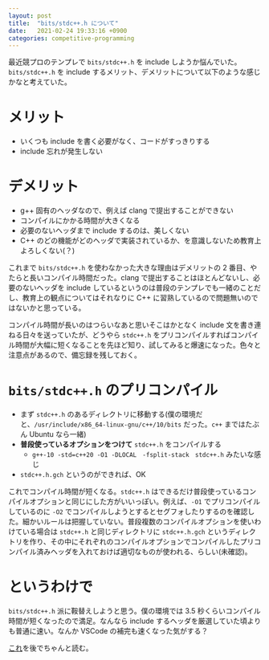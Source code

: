 ```yaml
---
layout: post
title:  "bits/stdc++.h について"
date:   2021-02-24 19:33:16 +0900
categories: competitive-programming
---
```


最近競プロのテンプレで ```bits/stdc++.h``` を include しようか悩んでいた。```bits/stdc++.h``` を include するメリット、デメリットについて以下のような感じかなと考えていた。

# メリット

- いくつも include を書く必要がなく、コードがすっきりする
- include 忘れが発生しない

# デメリット

- g++ 固有のヘッダなので、例えば clang で提出することができない
- コンパイルにかかる時間が大きくなる
- 必要のないヘッダまで include するのは、美しくない
- C++ のどの機能がどのヘッダで実装されているか、を意識しないため教育上よろしくない(？)

これまで ```bits/stdc++.h``` を使わなかった大きな理由はデメリットの 2 番目、やたらと長いコンパイル時間だった。clang で提出することはほとんどないし、必要のないヘッダを include しているというのは普段のテンプレでも一緒のことだし、教育上の観点についてはそれなりに C++ に習熟しているので問題無いのではないかと思っている。

コンパイル時間が長いのはつらいなあと思いそこはかとなく include 文を書き連ねる日々を送っていたが、どうやら ```stdc++.h``` をプリコンパイルすればコンパイル時間が大幅に短くなることを先ほど知り、試してみると爆速になった。色々と注意点があるので、備忘録を残しておく。

# ```bits/stdc++.h``` のプリコンパイル

- まず ```stdc++.h``` のあるディレクトリに移動する(僕の環境だと、```/usr/include/x86_64-linux-gnu/c++/10/bits``` だった。```c++``` まではたぶん Ubuntu なら一緒)
- **普段使っているオプションをつけて** ```stdc++.h``` をコンパイルする
  - ```g++-10 -std=c++20 -O1 -DLOCAL　-fsplit-stack　stdc++.h``` みたいな感じ
- ```stdc++.h.gch``` というのができれば、OK

これでコンパイル時間が短くなる。```stdc++.h``` はできるだけ普段使っているコンパイルオプションと同じにした方がいいっぽい。例えば、```-O1``` でプリコンパイルしているのに ```-O2``` でコンパイルしようとするとセグフォしたりするのを確認した。細かいルールは把握していない。普段複数のコンパイルオプションを使いわけている場合は ```stdc++.h``` と同じディレクトリに ```stdc++.h.gch``` というディレクトリを作り、その中にそれぞれのコンパイルオプションでコンパイルしたプリコンパイル済みヘッダを入れておけば適切なものが使われる、らしい(未確認)。

# というわけで

```bits/stdc++.h``` 派に鞍替えしようと思う。僕の環境では 3.5 秒くらいコンパイル時間が短くなったので満足。なんなら include するヘッダを厳選していた頃よりも普通に速い。なんか VSCode の補完も速くなった気がする？

[これ](https://gcc.gnu.org/onlinedocs/gcc/Precompiled-Headers.html)を後でちゃんと読む。